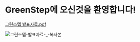 # GreenStep에 오신것을 환영합니다!

[그린스텝 발표자료.pdf](https://github.com/GreenStep99/.github/files/9577211/default.pdf)


![그린스텝-발표자료-_-복사본](https://user-images.githubusercontent.com/108536712/190458326-f364db57-b6e8-4412-ab48-05e24f12d06e.png)
